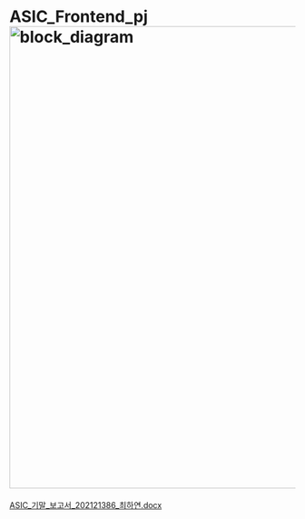 # ASIC_Frontend_pj<img width="1484" height="815" alt="block_diagram" src="https://github.com/user-attachments/assets/7c46197f-a1bd-45d2-bf6a-ebbd383c5f94" />
[ASIC_기말_보고서_202121386_최하연.docx](https://github.com/user-attachments/files/21490395/ASIC_._._202121386_.docx)
